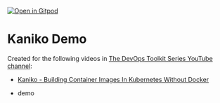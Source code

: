 [![Open in Gitpod](https://gitpod.io/button/open-in-gitpod.svg)](https://gitpod.io/#https://github.com/vfarcic/copilot-demo)

# Kaniko Demo

Created for the following videos in [The DevOps Toolkit Series YouTube channel](https://www.youtube.com/c/TheDevOpsToolkitSeries):

* [Kaniko - Building Container Images In Kubernetes Without Docker](https://youtu.be/EgwVQN6GNJg)

* demo
